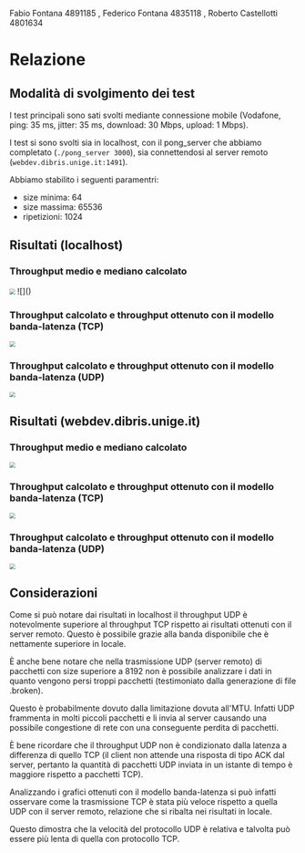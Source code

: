 Fabio Fontana 4891185 , Federico Fontana 4835118 , Roberto Castellotti 4801634

# Relazione

## Modalità di svolgimento dei test
I test principali sono sati svolti mediante connessione mobile (Vodafone, ping: 35 ms, jitter: 35 ms, download: 30 Mbps, upload: 1 Mbps).

I test si sono svolti sia in localhost, con il pong_server che abbiamo completato (`./pong_server 3000`), sia connettendosi al server remoto (`webdev.dibris.unige.it:1491`).

Abbiamo stabilito i seguenti paramentri:
- size minima: 64
- size massima: 65536
- ripetizioni: 1024

## Risultati (localhost)

### Throughput medio e mediano calcolato
<img src="throughput_localhost.png" style="zoom:60%" />
![]()

### Throughput calcolato e throughput ottenuto con il modello banda-latenza (TCP)
<img src="tcp_localhost.png" style="zoom:60%" />

### Throughput calcolato e throughput ottenuto con il modello banda-latenza (UDP)
<img src="udp_localhost.png" style="zoom:60%" />

<br>

## Risultati (webdev.dibris.unige.it)

### Throughput medio e mediano calcolato
<img src="throughput.png" style="zoom:60%" />


### Throughput calcolato e throughput ottenuto con il modello banda-latenza (TCP)
<img src="tcp.png" style="zoom:60%" />



### Throughput calcolato e throughput ottenuto con il modello banda-latenza (UDP)
<img src="udp.png" style="zoom:60%" />

## Considerazioni
Come si può notare dai risultati in localhost il throughput UDP è notevolmente superiore al throughput TCP rispetto ai risultati ottenuti con il server remoto. Questo è possibile grazie alla banda disponibile che è nettamente superiore in locale.

È anche bene notare che nella trasmissione UDP (server remoto) di pacchetti con size superiore a 8192 non è possibile analizzare i dati in quanto vengono persi troppi pacchetti (testimoniato dalla generazione di file .broken).

Questo è probabilmente dovuto dalla limitazione dovuta all'MTU. Infatti UDP frammenta in molti piccoli pacchetti e li invia al server causando una possibile congestione di rete con una conseguente perdita di pacchetti.

È bene ricordare che il throughput UDP non è condizionato dalla latenza a differenza di quello TCP (il client non attende una risposta di tipo ACK dal server, pertanto la quantità di pacchetti UDP inviata in un istante di tempo è maggiore rispetto a pacchetti TCP).

Analizzando i grafici ottenuti con il modello banda-latenza si può infatti osservare come la trasmissione TCP è stata più veloce rispetto a quella UDP con il server remoto, relazione che si ribalta nei risultati in locale.

Questo dimostra che la velocità del protocollo UDP è relativa e talvolta può essere più lenta di quella con protocollo TCP.
